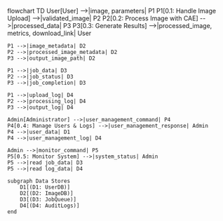 flowchart TD
    User[User] -->|image, parameters| P1
    P1[0.1: Handle Image Upload] -->|validated_image| P2
    P2[0.2: Process Image with CAE] -->|processed_data| P3
    P3[0.3: Generate Results] -->|processed_image, metrics, download_link| User
    
    P1 -->|image_metadata| D2
    P2 -->|processed_image_metadata| D2
    P3 -->|output_image_path| D2
    
    P1 -->|job_data| D3
    P2 -->|job_status| D3
    P3 -->|job_completion| D3
    
    P1 -->|upload_log| D4
    P2 -->|processing_log| D4
    P3 -->|output_log| D4
    
    Admin[Administrator] -->|user_management_command| P4
    P4[0.4: Manage Users & Logs] -->|user_management_response| Admin
    P4 -->|user_data| D1
    P4 -->|user_management_log| D4
    
    Admin -->|monitor_command| P5
    P5[0.5: Monitor System] -->|system_status| Admin
    P5 -->|read job_data| D3
    P5 -->|read log_data| D4
    
    subgraph Data Stores
        D1[(D1: UserDB)]
        D2[(D2: ImageDB)]
        D3[(D3: JobQueue)]
        D4[(D4: AuditLogs)]
    end

